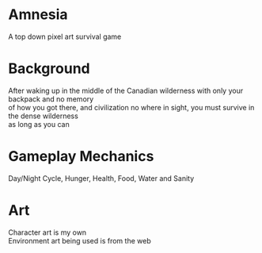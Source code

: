 # Amnesia
A top down pixel art survival game

# Background  
After waking up in the middle of the Canadian wilderness with only your backpack and no memory  
of how you got there, and civilization no where in sight, you must survive in the dense wilderness  
as long as you can  

# Gameplay Mechanics  
Day/Night Cycle, Hunger, Health, Food, Water and Sanity

# Art  
Character art is my own  
Environment art being used is from the web
